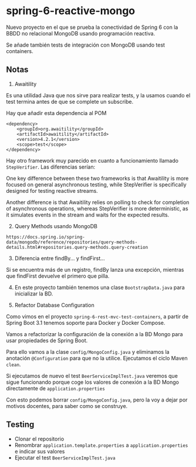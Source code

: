 # spring-6-reactive-mongo

Nuevo proyecto en el que se prueba la conectividad de Spring 6 con la BBDD no relacional MongoDB usando programación reactiva.

Se añade también tests de integración con MongoDB usando test containers.

## Notas

1. Awaitility

Es una utilidad Java que nos sirve para realizar tests, y la usamos cuando el test termina antes de que se complete
un subscribe.

Hay que añadir esta dependencia al POM

```
<dependency>
    <groupId>org.awaitility</groupId>
    <artifactId>awaitility</artifactId>
    <version>4.2.1</version>
    <scope>test</scope>
</dependency>
```

Hay otro framework muy parecido en cuanto a funcionamiento llamado `StepVerifier`. Las diferencias serían:

One key difference between these two frameworks is that Awaitility is more focused on general asynchronous testing, while StepVerifier is specifically designed for testing reactive streams.

Another difference is that Awaitility relies on polling to check for completion of asynchronous operations, whereas StepVerifier is more deterministic, as it simulates events in the stream and waits for the expected results.

2. Query Methods usando MongoDB

`https://docs.spring.io/spring-data/mongodb/reference/repositories/query-methods-details.html#repositories.query-methods.query-creation`

3. Diferencia entre findBy... y findFirst...

Si se encuentra más de un registro, findBy lanza una excepción, mientras que findFirst devuelve el primero que pilla.

4. En este proyecto también tenemos una clase `BootstrapData.java` para inicializar la BD.

5. Refactor Database Configuration

Como vimos en el proyecto `spring-6-rest-mvc-test-containers`, a partir de Spring Boot 3.1 tenemos soporte para Docker y Docker Compose.

Vamos a refactorizar la configuración de la conexión a la BD Mongo para usar propiedades de Spring Boot.

Para ello vamos a la clase `config/MongoConfig.java` y eliminamos la anotación `@Configuration` para que no la utilice. Ejecutamos el ciclo Maven `clean`.

Si ejecutamos de nuevo el test `BeerServiceImplTest.java` veremos que sigue funcionando porque coge los valores de conexión a la BD Mongo directamente de `application.properties`

Con esto podemos borrar `config/MongoConfig.java`, pero la voy a dejar por motivos docentes, para saber como se construye.

## Testing

- Clonar el repositorio
- Renombrar `application.template.properties` a `application.properties` e indicar sus valores
- Ejecutar el test `BeerServiceImplTest.java`
